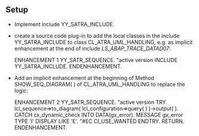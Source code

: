 ## Setup
- Implement include YY_SATRA_INCLUDE.
- create a source code plug-in to add the local classes in the include YY_SATRA_INCLUDE to class CL_ATRA_UML_HANDLING, e.g. as implicit enhancement at the end of include *LS_ABAP_TRACE_DATAD07*:

    ENHANCEMENT 1  YY_SATR_SEQUENCE.    "active version
      INCLUDE YY_SATRA_INCLUDE.
    ENDENHANCEMENT.

- Add an implicit enhancement at the beginning of Method SHOW_SEQ_DIAGRAM( ) of CL_ATRA_UML_HANDLING to replace the logic:

    ENHANCEMENT 2  YY_SATR_SEQUENCE.    "active version
      TRY.
          lcl_sequence=>to_diagram( lcl_configuration=>query( ) )->output( ).
        CATCH cx_dynamic_check INTO DATA(gx_error).
          MESSAGE gx_error TYPE 'I' DISPLAY LIKE 'E'.  "#EC CI_USE_WANTED
      ENDTRY.
      RETURN.
    ENDENHANCEMENT.
